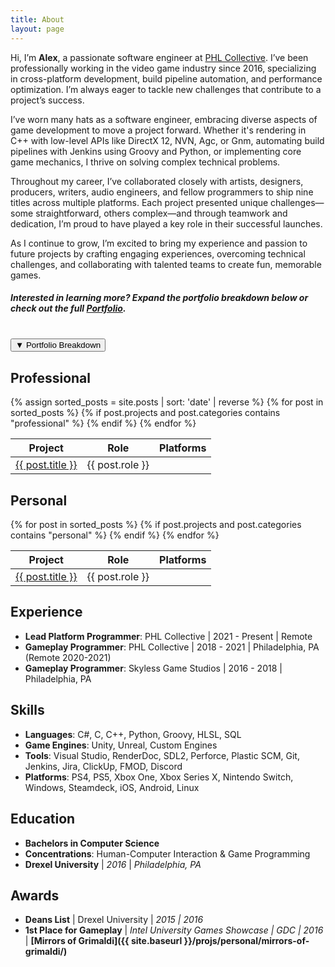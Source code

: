 ```yaml
---
title: About
layout: page
---
```

<!-- ![Profile Image]({{ site.url }}/{{ site.picture }}) -->
<link rel="preload" href="/assets/images/platform_icons/steam-icon.png" as="image">
<link rel="preload" href="/assets/images/platform_icons/ps-icon.png" as="image">
<link rel="preload" href="/assets/images/platform_icons/xbox-icon.png" as="image">
<link rel="preload" href="/assets/images/platform_icons/switch-icon.png" as="image">
<link rel="preload" href="/assets/images/platform_icons/ios-icon.png" as="image">
<link rel="preload" href="/assets/images/platform_icons/android-icon.png" as="image">
<link rel="preload" href="/assets/images/platform_icons/htc-vive-icon.png" as="image">
<link rel="preload" href="/assets/images/platform_icons/oculus-rift-icon.png" as="image">
<link rel="preload" href="/assets/images/platform_icons/itch-icon.png" as="image">

Hi, I’m **Alex**, a passionate software engineer at [PHL Collective](https://www.phlcollective.com/). I’ve been professionally working in the video game industry since 2016, specializing in cross-platform development, build pipeline automation, and performance optimization. I’m always eager to tackle new challenges that contribute to a project’s success.


I’ve worn many hats as a software engineer, embracing diverse aspects of game development to move a project forward. Whether it's rendering in C++ with low-level APIs like DirectX 12, NVN, Agc, or Gnm, automating build pipelines with Jenkins using Groovy and Python, or implementing core game mechanics, I thrive on solving complex technical problems.


Throughout my career, I’ve collaborated closely with artists, designers, producers, writers, audio engineers, and fellow programmers to ship nine titles across multiple platforms. Each project presented unique challenges—some straightforward, others complex—and through teamwork and dedication, I’m proud to have played a key role in their successful launches.

As I continue to grow, I’m excited to bring my experience and passion to future projects by crafting engaging experiences, overcoming technical challenges, and collaborating with talented teams to create fun, memorable games.

##### Interested in learning more? Expand the portfolio breakdown below or check out the full [Portfolio](/projects/).

<br>
<button id="toggle-section-btn" onclick="toggleSection()">
    <span id="toggle-icon">▼</span> Portfolio Breakdown
</button>

<div id="collapsible-section" class="hidden">
  <style>
    .platform-icon-link img {
      transition: filter 0.3s;
    }
    .platform-icon-link:hover img {
      /* Disabling apparently violates xbox logo law */
      /* filter: brightness(1.5) contrast(1.1);
      transform: scale(1.1); */
    }
  </style>
  <script>
    function getPlatformIcon(platform) {
      const platformIcons = {
        "steam": "/assets/images/platform_icons/steam-icon.png",
        "ps": "/assets/images/platform_icons/ps-icon.png",
        "xbox": "/assets/images/platform_icons/xbox-icon.png",
        "switch": "/assets/images/platform_icons/switch-icon.png",
        "ios": "/assets/images/platform_icons/ios-icon.png",
        "android": "/assets/images/platform_icons/android-icon.png",
        "htc vive": "/assets/images/platform_icons/htc-vive-icon.png",
        "oculus rift": "/assets/images/platform_icons/oculus-rift-icon.png",
        "itch": "/assets/images/platform_icons/itch-icon.png"
      };
      return platformIcons[platform] || null;
    }

  function renderPlatformIcons(platformsString, platformLinks, containerId) {
    const platforms = platformsString.split(", ").map(p => p.trim().toLowerCase());
    const uniquePlatforms = [...new Set(platforms.map(platform => {
      if (platform === "ps4" || platform === "ps5") return "ps";
      if (platform === "xbox one" || platform === "xbox series x") return "xbox";
      return platform;
    }))];

    const container = document.getElementById(containerId);
    if (!container) return;

    uniquePlatforms.forEach(platform => {
      const iconPath = getPlatformIcon(platform);
      const platformLink = platformLinks[platform];
      if (iconPath && platformLink) {
        const a = document.createElement("a");
        a.href = platformLink;
        a.target = "_blank";
        a.className = "platform-icon-link";
        
        const img = new Image();
        img.src = iconPath;
        img.alt = platform;
        img.width = 30;
        img.height = 30;
        img.style.margin = "0 5px";

        a.appendChild(img);
        container.appendChild(a);
      }
    });
  }
  </script>

  <h2>Professional</h2>

  <table>
    <thead>
      <tr>
        <th>Project</th>
        <th>Role</th>
        <th>Platforms</th>
      </tr>
    </thead>
    <tbody>
      {% assign sorted_posts = site.posts | sort: 'date' | reverse %}
      {% for post in sorted_posts %}
      {% if post.projects and post.categories contains "professional" %}
      <tr>
        <td><a href="{% if post.externalLink %}{{ post.externalLink }}{% else %}{{ site.url }}{{ post.url }}{% endif %}">{{ post.title }}</a></td>
        <td>{{ post.role }}</td>
        <td>
          <div id="platform-icons-{{ forloop.index0 }}"></div>
          <script>
            document.addEventListener("DOMContentLoaded", function() {
              renderPlatformIcons("{{ post.platforms }}", {{ post.platform_links | jsonify }}, "platform-icons-{{ forloop.index0 }}");
            });
          </script>
        </td>
      </tr>
      {% endif %}
      {% endfor %}
    </tbody>
  </table>
  
  <h2>Personal</h2>

  <table>
    <thead>
      <tr>
        <th>Project</th>
        <th>Role</th>
        <th>Platforms</th>
      </tr>
    </thead>
    <tbody>
      {% for post in sorted_posts %}
      {% if post.projects and post.categories contains "personal" %}
      <tr>
        <td><a href="{% if post.externalLink %}{{ post.externalLink }}{% else %}{{ site.url }}{{ post.url }}{% endif %}">{{ post.title }}</a></td>
        <td>{{ post.role }}</td>
        <td>
          <div id="platform-icons-personal-{{ forloop.index0 }}"></div>
          <script>
            document.addEventListener("DOMContentLoaded", function() {
              renderPlatformIcons("{{ post.platforms }}", {{ post.platform_links | jsonify }}, "platform-icons-personal-{{ forloop.index0 }}");
            });
          </script>
        </td>
      </tr>
      {% endif %}
      {% endfor %}
    </tbody>
  </table>
</div>

<script>

function toggleWithDisplay() {
  const element = document.getElementById('animatedElement');
  if (element.style.display === "none" || !element.style.display) {
    element.style.display = "block";
    requestAnimationFrame(() => {
      element.classList.add('visible');
    });
  } else {
    element.classList.remove('visible');
    element.addEventListener('transitionend', () => {
      element.style.display = "none";
    }, { once: true });
  }
}
function toggleSection() {
  const section = document.getElementById("collapsible-section");
  const icon = document.getElementById("toggle-icon");

  if (!section) return;

  const isVisible = section.classList.contains("visible");
  section.classList.toggle("visible", !isVisible);

  icon.textContent = isVisible ? "▼" : "▲";

  if (!isVisible) {
    section.scrollIntoView({ behavior: 'smooth', block: 'start' });
  }
}


</script>

## Experience
- **Lead Platform Programmer**: PHL Collective \| 2021 - Present \| Remote
- **Gameplay Programmer**: PHL Collective \| 2018 - 2021 \| Philadelphia, PA (Remote 2020-2021)
- **Gameplay Programmer**: Skyless Game Studios \| 2016 - 2018 \| Philadelphia, PA

## Skills
- **Languages**: C#, C, C++, Python, Groovy, HLSL, SQL
- **Game Engines**: Unity, Unreal, Custom Engines
- **Tools**: Visual Studio, RenderDoc, SDL2, Perforce, Plastic SCM, Git, Jenkins, Jira, ClickUp, FMOD, Discord
- **Platforms**: PS4, PS5, Xbox One, Xbox Series X, Nintendo Switch, Windows, Steamdeck, iOS, Android, Linux

## Education
- **Bachelors in Computer Science**
- **Concentrations**: Human-Computer Interaction & Game Programming
- **Drexel University** \| *2016* \| *Philadelphia, PA*

## Awards
- **Deans List** \| Drexel University \| *2015 \| 2016*
- **1st Place for Gameplay** \| *Intel University Games Showcase \| GDC \| 2016* \| **[Mirrors of Grimaldi]({{ site.baseurl }}/projs/personal/mirrors-of-grimaldi/)**
